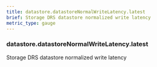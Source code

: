 ```yaml
---
title: datastore.datastoreNormalWriteLatency.latest
brief: Storage DRS datastore normalized write latency
metric_type: gauge
---
```

### datastore.datastoreNormalWriteLatency.latest

Storage DRS datastore normalized write latency